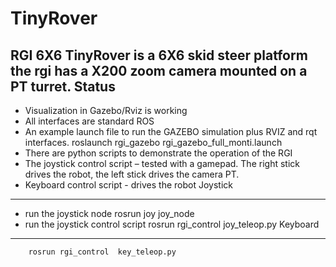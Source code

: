 TinyRover
=========
RGI 6X6 TinyRover is a 6X6 skid steer platform the rgi has a X200 zoom camera mounted on a PT turret.
Status
------
 * Visualization in Gazebo/Rviz is working
 * All interfaces are standard ROS  
 * An example launch file to run the GAZEBO simulation plus RVIZ and rqt interfaces.
		roslaunch rgi_gazebo rgi_gazebo_full_monti.launch
 * There are python scripts to demonstrate the operation of the RGI
  *  The joystick control script – tested with a gamepad. The right stick drives the robot, the left stick drives the camera PT.
  * Keyboard control script -  drives the robot
Joystick
--------
 * run the joystick node 
		rosrun joy joy_node
 * run the joystick control script
		rosrun rgi_control joy_teleop.py
Keyboard
------------
		rosrun rgi_control  key_teleop.py
